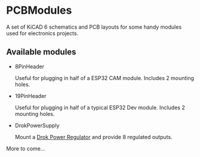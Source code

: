 # PCBModules
A set of KiCAD 6 schematics and PCB layouts for some handy modules used for electronics projects.

## Available modules

* 8PinHeader

   Useful for plugging in half of a ESP32 CAM module. Includes 2 mounting holes.

* 19PinHeader

   Useful for plugging in half of a typical ESP32 Dev module. Includes 2 mounting holes.

* DrokPowerSupply

   Mount a [Drok Power Regulator](https://smile.amazon.com/dp/B0758ZTS61/) and provide 8 regulated outputs.

More to come...
